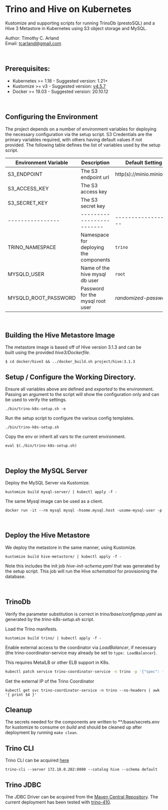 Trino and Hive on Kubernetes
============================

Kustomize and supporting scripts for running TrinoDb (prestoSQL) and 
a Hive 3 Metastore in Kubernetes using S3 object storage and MySQL. 

Author:  Timothy C. Arland  
Email:  <tcarland@gmail.com> <br> 

<br>

## Prerequisites:

- Kubernetes >= 1.18   - Suggested version: 1.21+
- Kustomize >= v3      - Suggested version: [v4.5.7](https://github.com/kubernetes-sigs/kustomize/releases/download/kustomize%2Fv4.5.7/kustomize_v4.5.7_linux_amd64.tar.gz)
- Docker >= 19.03      - Suggested version: 20.10.12

<br>

## Configuring the Environment

The project depends on a number of environment variables for deploying the 
necessary configuration via the setup script. S3 Credentials are the primary 
variables required, with others having default values if not provided. 
The following table defines the list of variables used by the setup script.

| Environment Variable |    Description   |  Default Setting |
| -------------------- | -------------------------------| ---------------|
| S3_ENDPOINT          |  The S3 endpoint url | http(s)://minio.minio.svc  | 
| S3_ACCESS_KEY        |  The S3 access key   |      |
| S3_SECRET_KEY        |  The S3 secret key  |       |
|  ----------------    |  -------------------------  |  -------------------  |
| TRINO_NAMESPACE      |  Namespace for deploying the components | `trino`  |
| MYSQLD_USER          |  Name of the hive mysql db user  | `root` |
| MYSQLD_ROOT_PASSWORD |  Password for the mysql root user |  *randomized-password* |

<br>

## Building the Hive Metastore Image

The metastore image is based off of Hive version 3.1.3 and can be  
built using the provided *hive3/Dockerfile*. 
```
$ cd docker/hive3 && ../docker_build.sh project/hive:3.1.3
```

## Setup / Configure the Working Directory.

Ensure all variables above are defined and *exported* to the environment.
Passing an argument to the script will show the configuration only and 
can be used to verify the settings.
```
./bin/trino-k8s-setup.sh -e
```

Run the setup script to configure the various config templates.
```
./bin/trino-k8s-setup.sh
```

Copy the env or inherit all vars to the current environment.
``` 
eval $(./bin/trino-k8s-setup.sh)
```

<br>

## Deploy the MySQL Server

Deploy the MySQL Server via Kustomize.
```
kustomize build mysql-server/ | kubectl apply -f -
```

The same Mysql image can be used as a client.
```
docker run -it --rm mysql mysql -hsome.mysql.host -usome-mysql-user -p
```

<br>

## Deploy the Hive Metastore
We deploy the metastore in the same manner, using Kustomize.
```
kustomize build hive-metastore/ | kubectl apply -f -
```

Note this includes the init job *hive-init-schema.yaml* that was 
generated by the setup script.  This job will run the Hive *schematool* 
for provisioning the database. 

<br>

## TrinoDb

Verify the parameter substitution is correct in *trino/base/configmap.yaml* 
as generated by the *trino-k8s-setup.sh* script.

Load the Trino manifests.
```
kustomize build trino/ | kubectl apply -f -
```

Enable external access to the coordinator via *LoadBalancer*, if necessary (the 
trino-coordinator-service may already be set to `type: LoadBalancer`). 

This requires MetalLB or other ELB support in K8s.
```sh
kubectl patch service trino-coordinator-service -n trino -p '{"spec": {"type": "LoadBalancer"}}'
```

Get the external IP of the Trino Coordinator
```
kubectl get svc trino-coordinator-service -n trino --no-headers | awk '{ print $4 }'
```

## Cleanup

The secrets needed for the components are written to **/base/secrets.env for kustomize 
to consume on *build* and should be cleaned up after deployment by running `make clean`.

## Trino CLI

Trino CLI can be acquired [here](https://repo1.maven.org/maven2/io/trino/trino-cli/410/trino-cli-410-executable.jar)
```
trino-cli --server 172.18.0.202:8080 --catalog hive --schema default
```

## Trino JDBC

The JDBC Driver can be acquired from the [Maven Central Repository](https://repo1.maven.org/maven2/io/trino/trino-jdbc/). 
The current deployment has been tested with [trino-410](https://repo1.maven.org/maven2/io/trino/trino-jdbc/410/trino-jdbc-410.jar).
